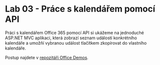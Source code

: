 Lab 03 - Práce s kalendářem pomocí API
===

Práci s kalendářem Office 365 pomocí API si ukážeme na jednoduché ASP.NET MVC aplikaci, která zobrazí seznam událostí konkrétního kalendáře a umožňí vybranou událost tlačítkem zkopírovat do vlastního kalendáře.

Postup najdete v [repozitáři Office Demos](https://github.com/msimecek/Office-Demos/blob/master/O365%20API%20-%20ASP.NET%20MVC/README.md).